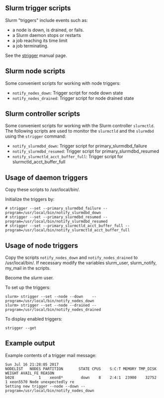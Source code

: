Slurm trigger scripts
---------------------

Slurm "triggers" include events such as:

* a node is down, is drained, or fails.
* a Slurm daemon stops or restarts
* a job reaching its time limit
* a job terminating.

See the [strigger](https://slurm.schedmd.com/strigger.html) manual page.

Slurm node scripts
------------------

Some convenient scripts for working with node triggers:

* ```notify_nodes_down```: Trigger script for node down state
* ```notify_nodes_drained```: Trigger script for node drained state

Slurm controller scripts
------------------------

Some convenient scripts for working with the Slurm controller ```slurmctld```.
The following scripts are used to monitor the ```slurmctld``` and the ```slurmdbd``` using the ```strigger``` command:

* ```notify_slurmdbd_down```: Trigger script for primary_slurmdbd_failure
* ```notify_slurmdbd_resumed```: Trigger script for primary_slurmdbd_resumed
* ```notify_slurmctld_acct_buffer_full```: Trigger script for slurmctld_acct_buffer_full

Usage of daemon triggers
------------------------

Copy these scripts to /usr/local/bin/.

Initialize the triggers by:
```
# strigger --set --primary_slurmdbd_failure --program=/usr/local/bin/notify_slurmdbd_down
# strigger --set --primary_slurmdbd_resumed --program=/usr/local/bin/notify_slurmdbd_resumed
# strigger --set --primary_slurmctld_acct_buffer_full --program=/usr/local/bin/notify_slurmctld_acct_buffer_full
```

Usage of node triggers
----------------------

Copy the scripts ```notify_nodes_down``` and ```notify_nodes_drained``` to /usr/local/bin/.
If necessary modify the variables slurm_user, slurm_notify, my_mail in the scripts.

Become the *slurm* user.

To set up the triggers:

```
slurm> strigger --set --node --down    --program=/usr/local/bin/notify_nodes_down
slurm> strigger --set --node --drained --program=/usr/local/bin/notify_nodes_drained
```

To display enabled triggers:

```
strigger --get
```

Example output
--------------

Example contents of a trigger mail message:

```
Sun Jul 16 21:28:05 2017
NODELIST   NODES PARTITION       STATE CPUS    S:C:T MEMORY TMP_DISK WEIGHT AVAIL_FE REASON              
b028           1    xeon8*        down    8    2:4:1  23900    32752      1 xeon5570 Node unexpectedly re
Setting new trigger --node --down --program=/usr/local/bin/notify_nodes_down
```
